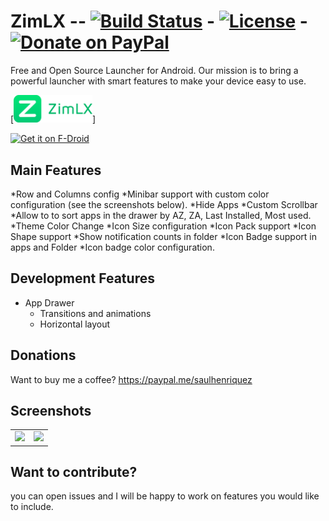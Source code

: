 # ZimLX -- [![Build Status](https://travis-ci.org/otakuhqz/ZimLX.svg?branch=master)](https://travis-ci.org/otakuhqz/ZimLX) - [![License](https://img.shields.io/badge/License-Apache%202.0-blue.svg)](https://opensource.org/licenses/Apache-2.0) - [![Donate on PayPal](https://img.shields.io/badge/PayPal-Donate%20Now-brightgreen.svg)](https://paypal.me/saulhenriquez)

Free and Open Source Launcher for Android.
Our mission is to bring a powerful launcher with smart features to make your device easy to use.

[<img src="Logo/logotype.png" width="25%" alt="Zim Launcher">]

[<img src="https://f-droid.org/badge/get-it-on.png"
     alt="Get it on F-Droid"
     height="80">](https://f-droid.org/packages/org.zimmob.zimlx/)


## Main Features

*Row and Columns config
*Minibar support with custom color configuration (see the screenshots below).
*Hide Apps
*Custom Scrollbar
*Allow to to sort apps in the drawer by AZ, ZA, Last Installed, Most used.
*Theme Color Change
*Icon Size configuration
*Icon Pack support
*Icon Shape support
*Show notification counts in folder
*Icon Badge support in apps and Folder
*Icon badge color configuration.

## Development Features
* App Drawer
    * Transitions and animations
    * Horizontal layout
    
## Donations
Want to buy me a coffee? https://paypal.me/saulhenriquez


## Screenshots
<table>
    <tr>
        <td><img src="https://github.com/otakuhqz/ZimLX/blob/master/snapshots/zlxdesktop.jpg" width="256" />
        </td>
        <td><img src="https://github.com/otakuhqz/ZimLX/blob/master/snapshots/zlxfolder.jpg" width="256" />
        </td>
    </tr>
<table>

## Want to contribute?
you can open issues and I will be happy to work on features you would like to include.